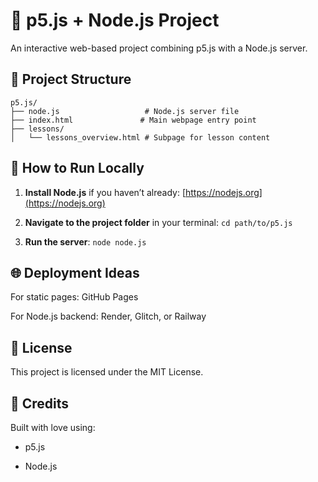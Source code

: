 # 🎨 p5.js + Node.js Project

An interactive web-based project combining p5.js with a Node.js server.

## 📁 Project Structure

```
p5.js/
├── node.js                   # Node.js server file
├── index.html               # Main webpage entry point
├── lessons/
│   └── lessons_overview.html # Subpage for lesson content
```


## 🚀 How to Run Locally

1. **Install Node.js** if you haven’t already:
   [https://nodejs.org](https://nodejs.org)

2. **Navigate to the project folder** in your terminal:
  ```cd path/to/p5.js```

4. **Run the server**:
   ```node node.js```

## 🌐 Deployment Ideas

For static pages: GitHub Pages

For Node.js backend: Render, Glitch, or Railway

## 📜 License

This project is licensed under the MIT License.

## 🙌 Credits

Built with love using:

* p5.js

* Node.js

